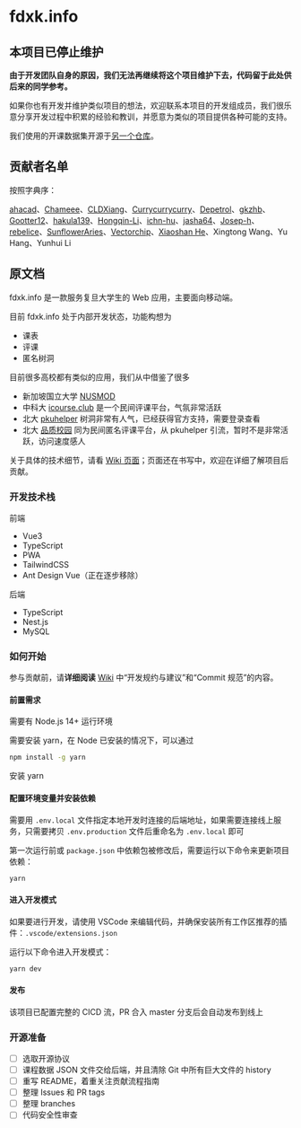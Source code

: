 # fdxk.info

## 本项目已停止维护

**由于开发团队自身的原因，我们无法再继续将这个项目维护下去，代码留于此处供后来的同学参考。**

如果你也有开发并维护类似项目的想法，欢迎联系本项目的开发组成员，我们很乐意分享开发过程中积累的经验和教训，并愿意为类似的项目提供各种可能的支持。

我们使用的开课数据集开源于[另一个仓库](https://github.com/Ahacad/FDUCourseData)。

## 贡献者名单

按照字典序：

[ahacad](https://github.com/ahacad)、[Chameee](https://github.com/Chameee)、[CLDXiang](https://github.com/CLDXiang)、[Currycurrycurry](https://github.com/Currycurrycurry)、[Depetrol](https://github.com/Depetrol)、[gkzhb](https://github.com/gkzhb)、[Gootter12](https://github.com/Gootter12)、[hakula139](https://github.com/hakula139)、[Hongqin-Li](https://github.com/Hongqin-Li)、[ichn-hu](https://github.com/ichn-hu)、[jasha64](https://github.com/jasha64)、[Josep-h](https://github.com/Josep-h)、[rebelice](https://github.com/rebelice)、[SunflowerAries](https://github.com/SunflowerAries)、[Vectorchip](https://github.com/Vectorchip)、[Xiaoshan He](http://www.xiaoshanhe.com/)、Xingtong Wang、Yu Hang、Yunhui Li

## 原文档

fdxk.info 是一款服务复旦大学生的 Web 应用，主要面向移动端。

目前 fdxk.info 处于内部开发状态，功能构想为

* 课表
* 评课
* 匿名树洞

目前很多高校都有类似的应用，我们从中借鉴了很多

* 新加坡国立大学 [NUSMOD](https://nusmods.com/)
* 中科大 [icourse.club](https://icourse.club/) 是一个民间评课平台，气氛非常活跃
* 北大 [pkuhelper](https://pkuhelper.pku.edu.cn/hole/) 树洞非常有人气，已经获得官方支持，需要登录查看
* 北大 [品质校园](https://courses.pinzhixiaoyuan.com/) 同为民间匿名评课平台，从 pkuhelper 引流，暂时不是非常活跃，访问速度感人

关于具体的技术细节，请看 [Wiki 页面](https://github.com/CLDXiang/today-frontend/wiki)；页面还在书写中，欢迎在详细了解项目后贡献。

### 开发技术栈

前端

* Vue3
* TypeScript
* PWA
* TailwindCSS
* Ant Design Vue（正在逐步移除）

后端

* TypeScript
* Nest.js
* MySQL

### 如何开始

参与贡献前，请**详细阅读** [Wiki](https://github.com/CLDXiang/today-frontend/wiki) 中“开发规约与建议”和“Commit 规范”的内容。

#### 前置需求

需要有 Node.js 14+ 运行环境

需要安装 yarn，在 Node 已安装的情况下，可以通过

```sh
npm install -g yarn
```

安装 yarn

#### 配置环境变量并安装依赖

需要用 `.env.local` 文件指定本地开发时连接的后端地址，如果需要连接线上服务，只需要拷贝 `.env.production` 文件后重命名为 `.env.local` 即可

第一次运行前或 `package.json` 中依赖包被修改后，需要运行以下命令来更新项目依赖：

```sh
yarn
```

#### 进入开发模式

如果要进行开发，请使用 VSCode 来编辑代码，并确保安装所有工作区推荐的插件：`.vscode/extensions.json`

运行以下命令进入开发模式：

```sh
yarn dev
```

#### 发布

该项目已配置完整的 CICD 流，PR 合入 master 分支后会自动发布到线上

### 开源准备

- [ ] 选取开源协议
- [ ] 课程数据 JSON 文件交给后端，并且清除 Git 中所有巨大文件的 history
- [ ] 重写 README，着重关注贡献流程指南
- [ ] 整理 Issues 和 PR tags
- [ ] 整理 branches
- [ ] 代码安全性审查
